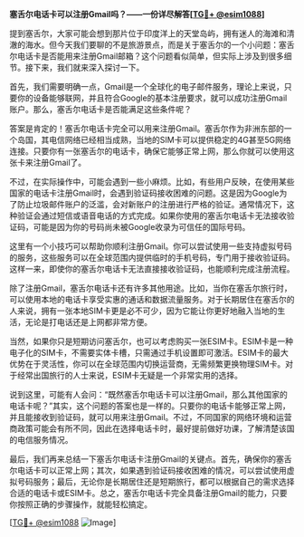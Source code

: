 **塞舌尔电话卡可以注册Gmail吗？——一份详尽解答[[TG💪+ @esim1088](https://t.me/s/esim1088)]**

提到塞舌尔，大家可能会想到那片位于印度洋上的天堂岛屿，拥有迷人的海滩和清澈的海水。但今天我们要聊的不是旅游景点，而是关于塞舌尔的一个小问题：塞舌尔电话卡是否能用来注册Gmail邮箱？这个问题看似简单，但实际上涉及到很多细节。接下来，我们就来深入探讨一下。

首先，我们需要明确一点，Gmail是一个全球化的电子邮件服务，理论上来说，只要你的设备能够联网，并且符合Google的基本注册要求，就可以成功注册Gmail账户。那么，塞舌尔电话卡是否能满足这些条件呢？

答案是肯定的！塞舌尔电话卡完全可以用来注册Gmail。塞舌尔作为非洲东部的一个岛国，其电信网络已经相当成熟，当地的SIM卡可以提供稳定的4G甚至5G网络连接。只要你有一张塞舌尔的电话卡，确保它能够正常上网，那么你就可以使用这张卡来注册Gmail了。

不过，在实际操作中，可能会遇到一些小麻烦。比如，有些用户反映，在使用某些国家的电话卡注册Gmail时，会遇到验证码接收困难的问题。这是因为Google为了防止垃圾邮件账户的泛滥，会对新账户的注册进行严格的验证。通常情况下，这种验证会通过短信或语音电话的方式完成。如果你使用的塞舌尔电话卡无法接收验证码，可能是因为你的号码尚未被Google收录为可信任的国际号码。

这里有一个小技巧可以帮助你顺利注册Gmail。你可以尝试使用一些支持虚拟号码的服务，这些服务可以在全球范围内提供临时的手机号码，专门用于接收验证码。这样一来，即使你的塞舌尔电话卡无法直接接收验证码，也能顺利完成注册流程。

除了注册Gmail，塞舌尔电话卡还有许多其他用途。比如，当你在塞舌尔旅行时，可以使用本地的电话卡享受实惠的通话和数据流量服务。对于长期居住在塞舌尔的人来说，拥有一张本地SIM卡更是必不可少，因为它能让你更好地融入当地的生活，无论是打电话还是上网都非常方便。

当然，如果你只是短期访问塞舌尔，也可以考虑购买一张ESIM卡。ESIM卡是一种电子化的SIM卡，不需要实体卡槽，只需通过手机设置即可激活。ESIM卡的最大优势在于灵活性，你可以在全球范围内切换运营商，无需频繁更换物理SIM卡。对于经常出国旅行的人士来说，ESIM卡无疑是一个非常实用的选择。

说到这里，可能有人会问：“既然塞舌尔电话卡可以注册Gmail，那么其他国家的电话卡呢？”其实，这个问题的答案也是一样的。只要你的电话卡能够正常上网，并且能接收到验证码，就可以用来注册Gmail。不过，不同国家的网络环境和运营商政策可能会有所不同，因此在选择电话卡时，最好提前做好功课，了解清楚该国的电信服务情况。

最后，我们再来总结一下塞舌尔电话卡注册Gmail的关键点。首先，确保你的塞舌尔电话卡可以正常上网；其次，如果遇到验证码接收困难的情况，可以尝试使用虚拟号码服务；最后，无论你是长期居住还是短期旅行，都可以根据自己的需求选择合适的电话卡或ESIM卡。总之，塞舌尔电话卡完全具备注册Gmail的能力，只要你按照正确的步骤操作，就能轻松搞定。

[[TG💪+ @esim1088](https://t.me/s/esim1088) ![Image](https://i.postimg.cc/4NQfJmqS/Snipaste-2025-05-13-00-14-12.png)]